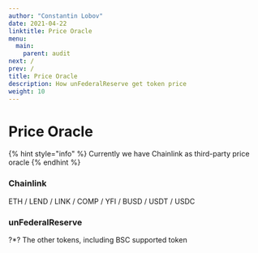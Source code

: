 ```yaml
---
author: "Constantin Lobov"
date: 2021-04-22
linktitle: Price Oracle
menu:
  main:
    parent: audit
next: /
prev: /
title: Price Oracle
description: How unFederalReserve get token price
weight: 10
---
```


# Price Oracle

{% hint style="info" %}
Currently we have Chainlink as third-party price oracle
{% endhint %}

### Chainlink

ETH / LEND / LINK / COMP / YFI / BUSD / USDT / USDC

### unFederalReserve

?*? The other tokens, including BSC supported token

